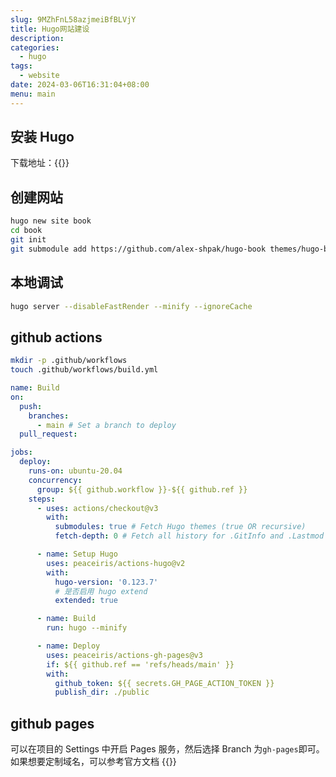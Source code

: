 ```yaml
---
slug: 9MZhFnL58azjmeiBfBLVjY
title: Hugo网站建设
description:
categories:
  - hugo
tags:
  - website
date: 2024-03-06T16:31:04+08:00
menu: main
---
```


## 安装 Hugo

下载地址：{{<link href="https://github.com/gohugoio/hugo/releases" text="https://github.com/gohugoio/hugo/releases" target="_blank">}}

## 创建网站

```bash
hugo new site book
cd book
git init
git submodule add https://github.com/alex-shpak/hugo-book themes/hugo-book
```

## 本地调试

```bash
hugo server --disableFastRender --minify --ignoreCache
```

## github actions

```bash
mkdir -p .github/workflows
touch .github/workflows/build.yml
```

```yaml
name: Build
on:
  push:
    branches:
      - main # Set a branch to deploy
  pull_request:

jobs:
  deploy:
    runs-on: ubuntu-20.04
    concurrency:
      group: ${{ github.workflow }}-${{ github.ref }}
    steps:
      - uses: actions/checkout@v3
        with:
          submodules: true # Fetch Hugo themes (true OR recursive)
          fetch-depth: 0 # Fetch all history for .GitInfo and .Lastmod

      - name: Setup Hugo
        uses: peaceiris/actions-hugo@v2
        with:
          hugo-version: '0.123.7'
          # 是否启用 hugo extend
          extended: true

      - name: Build
        run: hugo --minify

      - name: Deploy
        uses: peaceiris/actions-gh-pages@v3
        if: ${{ github.ref == 'refs/heads/main' }}
        with:
          github_token: ${{ secrets.GH_PAGE_ACTION_TOKEN }}
          publish_dir: ./public
```

## github pages

可以在项目的 Settings 中开启 Pages 服务，然后选择 Branch 为`gh-pages`即可。
如果想要定制域名，可以参考官方文档 {{<link href="https://docs.github.com/en/pages/configuring-a-custom-domain-for-your-github-pages-site/about-custom-domains-and-github-pages" text="About custom domains and GitHub Pages" target="_blank">}}
